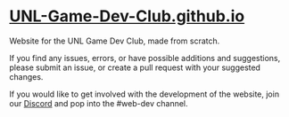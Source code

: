# [UNL-Game-Dev-Club.github.io](http://UNL-Game-Dev-Club.github.io)
Website for the UNL Game Dev Club, made from scratch.

If you find any issues, errors, or have possible additions and suggestions, please submit an issue, or create a pull request with your suggested changes.

If you would like to get involved with the development of the website, join our [Discord](https://discord.gg/m948AnZ) and pop into the #web-dev channel.
